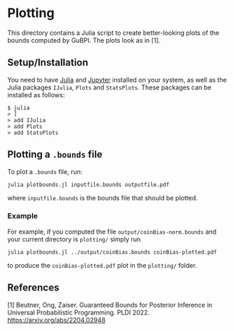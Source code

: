 # Plotting

This directory contains a Julia script to create better-looking plots of the bounds computed by GuBPI.
The plots look as in [1].

## Setup/Installation

You need to have [Julia](https://julialang.org/downloads/) and [Jupyter](https://jupyter.org/install) installed on your system, as well as the Julia packages `IJulia`, `Plots` and `StatsPlots`.
These packages can be installed as follows:

```shell
$ julia
> ]
> add IJulia
> add Plots
> add StatsPlots
```

## Plotting a `.bounds` file

To plot a `.bounds` file, run:

```shell
julia plotbounds.jl inputfile.bounds outputfile.pdf
```

where `inputfile.bounds` is the bounds file that should be plotted.


### Example
For example, if you computed the file `output/coinBias-norm.bounds` and your current directory is `plotting/` simply run

```shell
julia plotbounds.jl ../output/coinBias.bounds coinBias-plotted.pdf
```

to produce the `coinBias-plotted.pdf` plot in the `plotting/` folder.

## References

[1] Beutner, Ong, Zaiser. Guaranteed Bounds for Posterior Inference in Universal Probabilistic Programming. PLDI 2022. https://arxiv.org/abs/2204.02948
